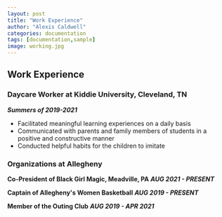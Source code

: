 ```yaml
---
layout: post
title: "Work Experience"
author: "Alexis Caldwell"
categories: documentation
tags: [documentation,sample]
image: working.jpg
---
```


## Work Experience

### Daycare Worker at Kiddie University, Cleveland, TN

_**Summers of 2019-2021**_

- Facilitated meaningful learning experiences on a daily basis
- Communicated with parents and family members of students in a positive and constructive manner
- Conducted helpful habits for the children to imitate

### Organizations at Allegheny

**Co-President of Black Girl Magic, Meadville, PA**
_**AUG 2021 - PRESENT**_

**Captain of Allegheny's Women Basketball**
_**AUG 2019 - PRESENT**_

**Member of the Outing Club**
_**AUG 2019 - APR 2021**_
